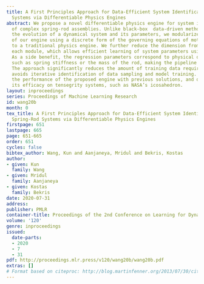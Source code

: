 ```yaml
---
title: A First Principles Approach for Data-Efficient System Identification of Spring-Rod
  Systems via Differentiable Physics Engines
abstract: We propose a novel differentiable physics engine for system identification
  of complex spring-rod assemblies. Unlike black-box  data-driven methods for learning
  the evolution of a dynamical system and its parameters, we modularize the design
  of our engine using a discrete form of the governing equations of motion, similar
  to a traditional physics engine. We further reduce the dimension from 3D to 1D for
  each module, which allows efficient learning of system parameters using linear regression.
  As a side benefit, the regression parameters correspond to physical quantities,
  such as spring stiffness or the mass of the rod, making the pipeline explainable.
  The approach significantly reduces the amount of training data required, and also
  avoids iterative identification of data sampling and model training. We compare
  the performance of the proposed engine with previous solutions, and demonstrate
  its efficacy on tensegrity systems, such as NASA’s icosahedron.
layout: inproceedings
series: Proceedings of Machine Learning Research
id: wang20b
month: 0
tex_title: A First Principles Approach for Data-Efficient System Identification of
  Spring-Rod Systems via Differentiable Physics Engines
firstpage: 651
lastpage: 665
page: 651-665
order: 651
cycles: false
bibtex_author: Wang, Kun and Aanjaneya, Mridul and Bekris, Kostas
author:
- given: Kun
  family: Wang
- given: Mridul
  family: Aanjaneya
- given: Kostas
  family: Bekris
date: 2020-07-31
address: 
publisher: PMLR
container-title: Proceedings of the 2nd Conference on Learning for Dynamics and Control
volume: '120'
genre: inproceedings
issued:
  date-parts:
  - 2020
  - 7
  - 31
pdf: http://proceedings.mlr.press/v120/wang20b/wang20b.pdf
extras: []
# Format based on citeproc: http://blog.martinfenner.org/2013/07/30/citeproc-yaml-for-bibliographies/
---
```

